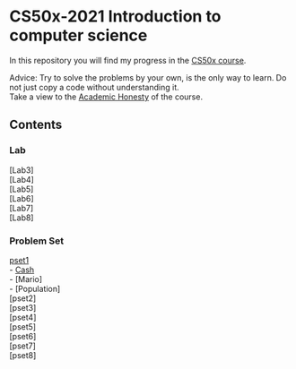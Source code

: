 # CS50x-2021 Introduction to computer science
 In this repository you will find my progress in the [CS50x course](https://cs50.harvard.edu/x/2021/). <br />
 
 Advice: Try to solve the problems by your own, is the only way to learn. Do not just copy a code without understanding it.<br />
 Take a view to the [Academic Honesty](https://cs50.harvard.edu/x/2021/honesty/) of the course.
 
 ## Contents
 ### Lab
 [Lab3]<br />
 [Lab4]<br />
 [Lab5]<br />
 [Lab6]<br />
 [Lab7]<br />
 [Lab8]<br />
 ### Problem Set
 [pset1](https://cs50.harvard.edu/x/2021/psets/1/)<br />
    - [Cash]()<br />
    - [Mario]<br />
    - [Population]<br />
 [pset2]<br />
 [pset3]<br />
 [pset4]<br />
 [pset5]<br />
 [pset6]<br />
 [pset7]<br />
 [pset8]<br />
 
 

